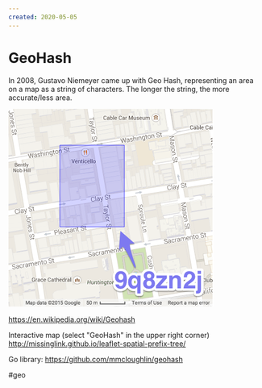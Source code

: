 ```yaml
---
created: 2020-05-05
---
```


# GeoHash

In 2008, Gustavo Niemeyer came up with Geo Hash, representing an area on a map as a string of characters.
The longer the string, the more accurate/less area.

![GeoHash demo](geohash.png "GeoHash demo")

https://en.wikipedia.org/wiki/Geohash

Interactive map (select "GeoHash" in the upper right corner)
http://missinglink.github.io/leaflet-spatial-prefix-tree/

Go library: https://github.com/mmcloughlin/geohash

#geo
